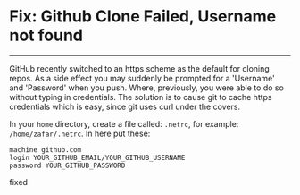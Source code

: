 # Fix: Github Clone Failed, Username not found

---

GitHub recently switched to an https scheme as the default for cloning repos.
As a side effect you may suddenly be prompted for a 'Username' and 'Password' when you push.
Where, previously, you were able to do so without typing in credentials.
The solution is to cause git to cache https credentials which is easy, since git uses curl under the covers.

In your `home` directory, create a file called: `.netrc`, for example: `/home/zafar/.netrc`.
In here put these:

```
machine github.com
login YOUR_GITHUB_EMAIL/YOUR_GITHUB_USERNAME
password YOUR_GITHUB_PASSWORD
```

fixed
